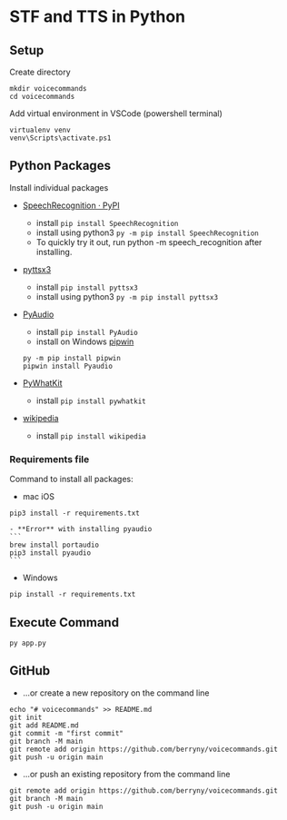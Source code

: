 # STF and TTS in Python

## Setup

Create directory
```
mkdir voicecommands
cd voicecommands
```

Add virtual environment in VSCode (powershell terminal)
```
virtualenv venv 
venv\Scripts\activate.ps1    
```

## Python Packages

Install individual packages
- [SpeechRecognition · PyPI](https://pypi.org/project/SpeechRecognition/)
    - install `pip install SpeechRecognition`
    - install using python3 `py -m pip install SpeechRecognition`
    - To quickly try it out, run python -m speech_recognition after installing.

- [pyttsx3](https://pypi.org/project/pyttsx3/)
    - install `pip install pyttsx3 `
    - install using python3 `py -m pip install pyttsx3`

- [PyAudio](https://pypi.org/project/PyAudio/)
    - install `pip install PyAudio`
    - install on Windows [pipwin](https://pypi.org/project/pipwin/)
    ```
    py -m pip install pipwin
    pipwin install Pyaudio
    ```

- [PyWhatKit](https://pypi.org/project/pywhatkit/)
    - install `pip install pywhatkit`

- [wikipedia ](https://pypi.org/project/wikipedia/)
    - install `pip install wikipedia`

### Requirements file

Command to install all packages: 

- mac iOS
```
pip3 install -r requirements.txt
```
    - **Error** with installing pyaudio
    ```
    brew install portaudio
    pip3 install pyaudio
    ```

- Windows
```
pip install -r requirements.txt
```

## Execute Command

```
py app.py
```

## GitHub

- …or create a new repository on the command line
```
echo "# voicecommands" >> README.md
git init
git add README.md
git commit -m "first commit"
git branch -M main
git remote add origin https://github.com/berryny/voicecommands.git
git push -u origin main
```
- …or push an existing repository from the command line
```
git remote add origin https://github.com/berryny/voicecommands.git
git branch -M main
git push -u origin main
```